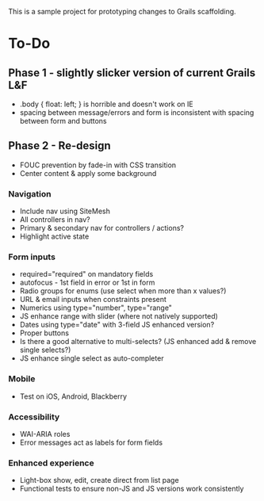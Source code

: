 This is a sample project for prototyping changes to Grails scaffolding.

# To-Do

## Phase 1 - slightly slicker version of current Grails L&F

 * .body { float: left; } is horrible and doesn't work on IE
 * spacing between message/errors and form is inconsistent with spacing between form and buttons

## Phase 2 - Re-design

 * FOUC prevention by fade-in with CSS transition
 * Center content & apply some background

### Navigation

 * Include nav using SiteMesh
 * All controllers in nav?
 * Primary & secondary nav for controllers / actions?
 * Highlight active state

### Form inputs

 * required="required" on mandatory fields
 * autofocus - 1st field in error or 1st in form
 * Radio groups for enums (use select when more than x values?)
 * URL & email inputs when constraints present
 * Numerics using type="number", type="range"
 * JS enhance range with slider (where not natively supported)
 * Dates using type="date" with 3-field JS enhanced version?
 * Proper buttons
 * Is there a good alternative to multi-selects? (JS enhanced add & remove single selects?)
 * JS enhance single select as auto-completer

### Mobile

 * Test on iOS, Android, Blackberry

### Accessibility

 * WAI-ARIA roles
 * Error messages act as labels for form fields

### Enhanced experience

 * Light-box show, edit, create direct from list page
 * Functional tests to ensure non-JS and JS versions work consistently